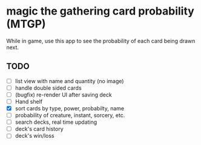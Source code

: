 # magic the gathering card probability (MTGP)
While in game, use this app to see the probability of each card being drawn next.
## TODO
- [ ] list view with name and quantity (no image)
- [ ] handle double sided cards
- [ ] (bugfix) re-render UI after saving deck
- [ ] Hand shelf
- [x] sort cards by type, power, probabilty, name
- [ ] probability of creature, instant, sorcery, etc.
- [ ] search decks, real time updating
- [ ] deck's card history
- [ ] deck's win/loss